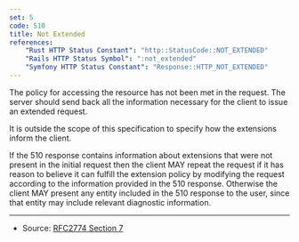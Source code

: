 ```yaml
---
set: 5
code: 510
title: Not Extended
references:
    "Rust HTTP Status Constant": "http::StatusCode::NOT_EXTENDED"
    "Rails HTTP Status Symbol": ":not_extended"
    "Symfony HTTP Status Constant": "Response::HTTP_NOT_EXTENDED"
---
```


The policy for accessing the resource has not been met in the request. The server should send back all the information necessary for the client to issue an extended request.

It is outside the scope of this specification to specify how the extensions inform the client.

If the 510 response contains information about extensions that were not present in the initial request then the client MAY repeat the request if it has reason to believe it can fulfill the extension policy by modifying the request according to the information provided in the 510 response. Otherwise the client MAY present any entity included in the 510 response to the user, since that entity may include relevant diagnostic information.

---

* Source: [RFC2774 Section 7][1]

[1]: <http://tools.ietf.org/html/rfc2774#section-7>
